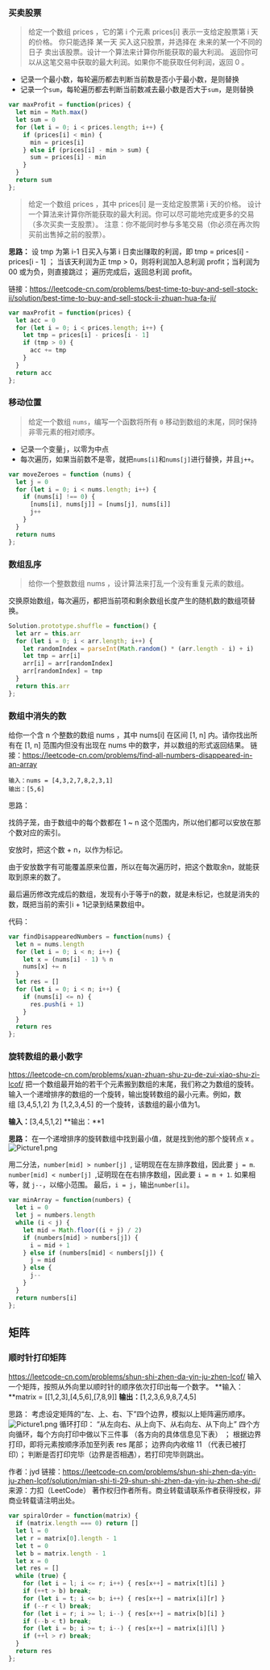 ### 买卖股票
> 给定一个数组 prices ，它的第 i 个元素 prices[i] 表示一支给定股票第 i 天的价格。
> 你只能选择 某一天 买入这只股票，并选择在 未来的某一个不同的日子 卖出该股票。设计一个算法来计算你所能获取的最大利润。
> 返回你可以从这笔交易中获取的最大利润。如果你不能获取任何利润，返回 0 。

- 记录一个最小数，每轮遍历都去判断当前数是否小于最小数，是则替换
- 记录一个`sum`，每轮遍历都去判断当前数减去最小数是否大于`sum`，是则替换

```js
var maxProfit = function(prices) {
  let min = Math.max()
  let sum = 0
  for (let i = 0; i < prices.length; i++) {
    if (prices[i] < min) {
      min = prices[i]
    } else if (prices[i] - min > sum) {
      sum = prices[i] - min
    }
  }
  return sum
};
```


>给定一个数组 prices ，其中 prices[i] 是一支给定股票第 i 天的价格。
>设计一个算法来计算你所能获取的最大利润。你可以尽可能地完成更多的交易（多次买卖一支股票）。
>注意：你不能同时参与多笔交易（你必须在再次购买前出售掉之前的股票）。

**思路：**
设 tmp 为第 i-1 日买入与第 i 日卖出赚取的利润，即 tmp = prices[i] - prices[i - 1] ；
当该天利润为正 tmp > 0，则将利润加入总利润 profit；当利润为 00 或为负，则直接跳过；
遍历完成后，返回总利润 profit。

链接：https://leetcode-cn.com/problems/best-time-to-buy-and-sell-stock-ii/solution/best-time-to-buy-and-sell-stock-ii-zhuan-hua-fa-ji/



```js
var maxProfit = function(prices) {
  let acc = 0
  for (let i = 0; i < prices.length; i++) {
    let tmp = prices[i] - prices[i - 1]
    if (tmp > 0) {
      acc += tmp
    }
  }
  return acc
};
```


### 移动位置
>给定一个数组 `nums`，编写一个函数将所有 `0` 移动到数组的末尾，同时保持非零元素的相对顺序。
- 记录一个变量`j`，以零为中点
- 每次遍历，如果当前数不是零，就把`nums[i]`和`nums[j]`进行替换，并且`j++`。
```js
var moveZeroes = function (nums) {
  let j = 0
  for (let i = 0; i < nums.length; i++) {
    if (nums[i] !== 0) {
      [nums[i], nums[j]] = [nums[j], nums[i]]
      j++
    }
  }
  return nums
};
```

### 数组乱序
> 给你一个整数数组 nums ，设计算法来打乱一个没有重复元素的数组。

交换原始数组，每次遍历，都把当前项和剩余数组长度产生的随机数的数组项替换。

```js
Solution.prototype.shuffle = function() {
  let arr = this.arr
  for (let i = 0; i < arr.length; i++) {
    let randomIndex = parseInt(Math.random() * (arr.length - i) + i)
    let tmp = arr[i]
    arr[i] = arr[randomIndex]
    arr[randomIndex] = tmp
  }
  return this.arr
};
```


### 数组中消失的数
给你一个含 n 个整数的数组 nums ，其中 nums[i] 在区间 [1, n] 内。请你找出所有在 [1, n] 范围内但没有出现在 nums 中的数字，并以数组的形式返回结果。
链接：https://leetcode-cn.com/problems/find-all-numbers-disappeared-in-an-array

```
输入：nums = [4,3,2,7,8,2,3,1]
输出：[5,6]
```

思路：

找鸽子笼，由于数组中的每个数都在 1 ~ n 这个范围内，所以他们都可以安放在那个数对应的索引。

安放时，把这个数 + n，以作为标记。

由于安放数字有可能覆盖原来位置，所以在每次遍历时，把这个数取余n，就能获取到原来的数了。

最后遍历修改完成后的数组，发现有小于等于n的数，就是未标记，也就是消失的数，既把当前的索引i + 1记录到结果数组中。

代码：

```js
var findDisappearedNumbers = function(nums) {
  let n = nums.length
  for (let i = 0; i < n; i++) {
    let x = (nums[i] - 1) % n
    nums[x] += n
  }
  let res = []
  for (let i = 0; i < n; i++) {
    if (nums[i] <= n) {
      res.push(i + 1)
    }
  }
  return res
};
```


### 旋转数组的最小数字
https://leetcode-cn.com/problems/xuan-zhuan-shu-zu-de-zui-xiao-shu-zi-lcof/
把一个数组最开始的若干个元素搬到数组的末尾，我们称之为数组的旋转。输入一个递增排序的数组的一个旋转，输出旋转数组的最小元素。例如，数组 [3,4,5,1,2] 为 [1,2,3,4,5] 的一个旋转，该数组的最小值为1。  

**输入：**[3,4,5,1,2]
**输出：**1

**思路：**
在一个递增排序的旋转数组中找到最小值，就是找到他的那个旋转点 x 。
![Picture1.png](https://pic.leetcode-cn.com/1599404042-JMvjtL-Picture1.png)

用二分法，`number[mid] > number[j] `, 证明现在在左排序数组，因此要 `j = m`.
`number[mid] < number[j] `,证明现在在右排序数组，因此要 `i = m + 1`.
如果相等，就 `j--`，以缩小范围。
最后，`i = j`，输出`number[i]`。

```js
var minArray = function(numbers) {
  let i = 0
  let j = numbers.length
  while (i < j) {
    let mid = Math.floor((i + j) / 2)
    if (numbers[mid] > numbers[j]) {
      i = mid + 1
    } else if (numbers[mid] < numbers[j]) {
      j = mid
    } else {
      j--
    }
  }
  return numbers[i]
};
```


## 矩阵

### 顺时针打印矩阵
https://leetcode-cn.com/problems/shun-shi-zhen-da-yin-ju-zhen-lcof/
输入一个矩阵，按照从外向里以顺时针的顺序依次打印出每一个数字。
**输入：**matrix = \[\[1,2,3\],\[4,5,6\],\[7,8,9\]\]
**输出：**\[1,2,3,6,9,8,7,4,5\]

思路：
考虑设定矩阵的“左、上、右、下”四个边界，模拟以上矩阵遍历顺序。
![Picture1.png](https://pic.leetcode-cn.com/c6de3a1bc0f38820941dbcff0e17a49204eba91b967d4ccc0d5485e68a4fcc95-Picture1.png)
循环打印： “从左向右、从上向下、从右向左、从下向上” 四个方向循环，每个方向打印中做以下三件事 （各方向的具体信息见下表） ；
根据边界打印，即将元素按顺序添加至列表 res 尾部；
边界向内收缩 11 （代表已被打印）；
判断是否打印完毕（边界是否相遇），若打印完毕则跳出。

作者：jyd
链接：https://leetcode-cn.com/problems/shun-shi-zhen-da-yin-ju-zhen-lcof/solution/mian-shi-ti-29-shun-shi-zhen-da-yin-ju-zhen-she-di/
来源：力扣（LeetCode）
著作权归作者所有。商业转载请联系作者获得授权，非商业转载请注明出处。
```js
var spiralOrder = function(matrix) {
  if (matrix.length === 0) return []
  let l = 0
  let r = matrix[0].length - 1
  let t = 0
  let b = matrix.length - 1
  let x = 0
  let res = []
  while (true) {
    for (let i = l; i <= r; i++) { res[x++] = matrix[t][i] }
    if (++t > b) break;
    for (let i = t; i <= b; i++) { res[x++] = matrix[i][r] }
    if (--r < l) break;
    for (let i = r; i >= l; i--) { res[x++] = matrix[b][i] }
    if (--b < t) break;
    for (let i = b; i >= t; i--) { res[x++] = matrix[i][l] }
    if (++l > r) break;
  }
  return res
};
```

